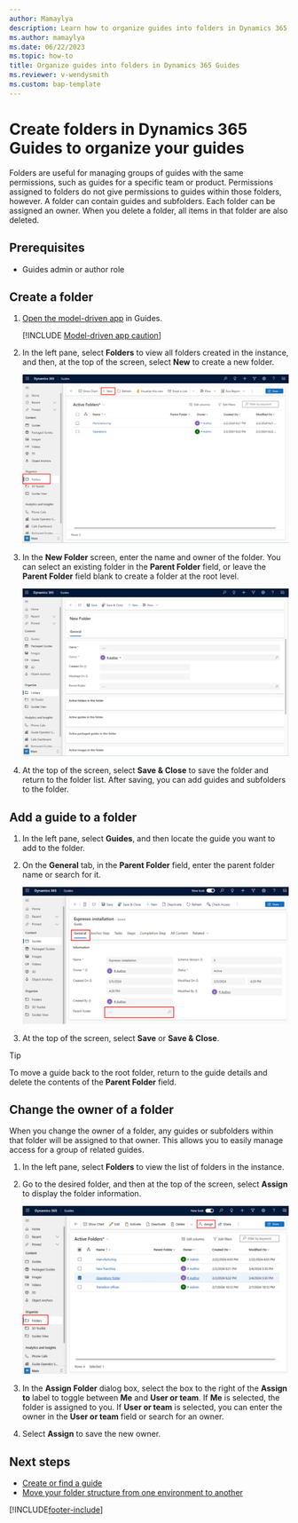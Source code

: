 ```yaml
---
author: Mamaylya
description: Learn how to organize guides into folders in Dynamics 365 Guides
ms.author: mamaylya
ms.date: 06/22/2023
ms.topic: how-to
title: Organize guides into folders in Dynamics 365 Guides
ms.reviewer: v-wendysmith
ms.custom: bap-template
---
```


# Create folders in Dynamics 365 Guides to organize your guides

Folders are useful for managing groups of guides with the same permissions, such as guides for a specific team or product. Permissions assigned to folders do not give permissions to guides within those folders, however. A folder can contain guides and subfolders. Each folder can be assigned an owner. When you delete a folder, all items in that folder are also deleted.

## Prerequisites

- Guides admin or author role

## Create a folder

1. [Open the model-driven app](open-model-driven-app.md) in Guides.

   [!INCLUDE [Model-driven app caution](../includes/model-driven-app-caution.md)]

1. In the left pane, select **Folders** to view all folders created in the instance, and then, at the top of the screen, select **New** to create a new folder.

    ![Folders command highlighted in left pane.](media/folders-command.PNG "Folders command highlighted in left pane")

1. In the **New Folder** screen, enter the name and owner of the folder. You can select an existing folder in the **Parent Folder** field, or leave the **Parent Folder** field blank to create a folder at the root level.

    ![New command highlighted at top of Power Apps screen.](media/folders-new.PNG "New command highlighted at top of Power Apps screen")

1. At the top of the screen, select **Save & Close** to save the folder and return to the folder list. After saving, you can add guides and subfolders to the folder.

## Add a guide to a folder

1. In the left pane, select **Guides**, and then locate the guide you want to add to the folder.

1. On the **General** tab, in the **Parent Folder** field, enter the parent folder name or search for it.

    ![General tab and Parent Folder field highlighted.](media/folders-general-tab.PNG "General tab and Parent Folder field highlighted")

1. At the top of the screen, select **Save** or **Save & Close**.

> [!TIP]
> To move a guide back to the root folder, return to the guide details and delete the contents of the **Parent Folder** field.

## Change the owner of a folder

When you change the owner of a folder, any guides or subfolders within that folder will be assigned to that owner. This allows you to easily manage access for a group of related guides.

1. In the left pane, select **Folders** to view the list of folders in the instance.

1. Go to the desired folder, and then at the top of the screen, select **Assign** to display the folder information.

    ![Assign command highlighted at top of screen.](media/folders-assign.PNG "Assign command highlighted at top of screen")

1. In the **Assign Folder** dialog box, select the box to the right of the **Assign to** label to toggle between **Me** and **User or team**. If **Me** is selected, the folder is assigned to you. If **User or team** is selected, you can enter the owner in the **User or team** field or search for an owner.

1. Select **Assign** to save the new owner.

## Next steps

- [Create or find a guide](create-guide.md)
- [Move your folder structure from one environment to another](admin-export-import-folders.md)

[!INCLUDE[footer-include](../includes/footer-banner.md)]
